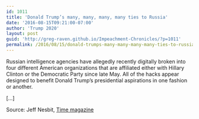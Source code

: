 ```yaml
---
id: 1011
title: 'Donald Trump’s many, many, many, many ties to Russia'
date: '2016-08-15T09:21:00-07:00'
author: 'Trump 2020'
layout: post
guid: 'http://greg-raven.github.io/Impeachment-Chronicles/?p=1011'
permalink: /2016/08/15/donald-trumps-many-many-many-many-ties-to-russia/
---
```


Russian intelligence agencies have allegedly recently digitally broken into four different American organizations that are affiliated either with Hillary Clinton or the Democratic Party since late May. All of the hacks appear designed to benefit Donald Trump’s presidential aspirations in one fashion or another.

\[…\]

Source: Jeff Nesbit, [Time magazine](https://time.com/4433880/donald-trump-ties-to-russia/)